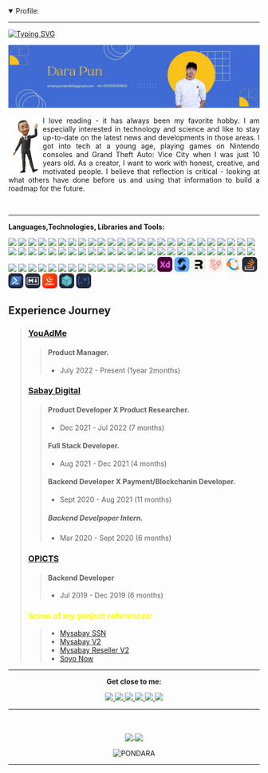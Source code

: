 <!--
**PONDARA/PONDARA** is a ✨ _special_ ✨ repository because its `README.md` (this file) appears on your GitHub profile.

Here are some ideas to get you started:

- 🔭 I’m currently working on ...
- 🌱 I’m currently learning ...
- 👯 I’m looking to collaborate on ...
- 🤔 I’m looking for help with ...
- 💬 Ask me about ...
- 📫 How to reach me: ...
- 😄 Pronouns: ...
- ⚡ Fun fact: ...
-->
<details open="">
<summary>
 Profile:
</summary>

---
<!-- Text typing -->
[![Typing SVG](https://readme-typing-svg.demolab.com?font=Fira+Code&pause=1000&width=435&lines=Hi+there%EF%BC%8CI+am+DARA)](https://git.io/typing-svg)

<!-- cover -->
<p align="center">
  <!-- <img src="https://github.com/PONDARA/PONDARA/blob/main/assets/1649262370173.jpeg" alt="Hi, I am DARA 👋 I am a software developer"> -->
  <img src="./assets/1649262370173.jpeg" alt="Hi, I am DARA 👋 I am a software developer">
</p>

<!-- personal sumary -->
<img align="left" height="115" src="./assets/IMG_1803-removebg-preview.png">
<p align="justify">
I love reading - it has always been my favorite hobby. I am especially interested in technology and science and like to stay up-to-date on the latest news and developments in those areas. I got into tech at a young age, playing games on Nintendo consoles and Grand Theft Auto: Vice City when I was just 10 years old. As a creator, I want to work with honest, creative, and motivated people. I believe that reflection is critical - looking at what others have done before us and using that information to build a roadmap for the future.
</p>

<br>

---

**Languages,Technologies, Libraries and Tools:**

<code><img height="30" src="https://user-images.githubusercontent.com/25181517/192107854-765620d7-f909-4953-a6da-36e1ef69eea6.png"></code>
<code><img height="30" src="https://user-images.githubusercontent.com/25181517/192107855-e669c777-9172-49c5-b7e0-404e29df0fee.png"></code>
<code><img height="30" src="https://user-images.githubusercontent.com/25181517/192107856-aa92c8b1-b615-47c3-9141-ed0d29a90239.png"></code>
<code><img height="30" src="https://user-images.githubusercontent.com/25181517/192107858-fe19f043-c502-4009-8c47-476fc89718ad.png"></code>
<code><img height="30" src="https://user-images.githubusercontent.com/25181517/192107860-9a9f0894-0e34-4ab3-964d-6297ee4c00e9.png"></code>
<code><img height="30" src="https://user-images.githubusercontent.com/25181517/192108372-f71d70ac-7ae6-4c0d-8395-51d8870c2ef0.png"></code>
<code><img height="30" src="https://user-images.githubusercontent.com/25181517/192108374-8da61ba1-99ec-41d7-80b8-fb2f7c0a4948.png"></code>
<code><img height="30" src="https://user-images.githubusercontent.com/25181517/192108375-268c35e6-ab26-44b2-88bf-e3121a4e5083.png"></code>
<code><img height="30" src="https://user-images.githubusercontent.com/25181517/192108889-232b3431-a585-4b36-a62d-9078bd3641d9.png"></code>
<code><img height="30" src="https://user-images.githubusercontent.com/25181517/192108895-20dc3343-43e3-4a54-a90e-13a4abbc57b9.png"></code>
<code><img height="30" src="https://user-images.githubusercontent.com/25181517/186711578-bf30cb30-40b7-4b45-95a5-bdf837c372e7.png"></code>
<code><img height="30" src="https://user-images.githubusercontent.com/25181517/192108891-d86b6220-e232-423a-bf5f-90903e6887c3.png"></code>
<code><img height="30" src="https://user-images.githubusercontent.com/25181517/190887576-6653f877-8439-4521-82f3-403086ead892.png"></code>
<code><img height="30" src="https://user-images.githubusercontent.com/25181517/192109061-e138ca71-337c-4019-8d42-4792fdaa7128.png"></code>
<code><img height="30" src="https://user-images.githubusercontent.com/25181517/192108374-8da61ba1-99ec-41d7-80b8-fb2f7c0a4948.png"></code>
<code><img height="30" src="https://user-images.githubusercontent.com/25181517/183914128-3fc88b4a-4ac1-40e6-9443-9a30182379b7.png"></code>
<code><img height="30" src="https://user-images.githubusercontent.com/25181517/192158954-f88b5814-d510-4564-b285-dff7d6400dad.png"></code>
<code><img height="30" src="https://user-images.githubusercontent.com/25181517/183898674-75a4a1b1-f960-4ea9-abcb-637170a00a75.png"></code>
<code><img height="30" src="https://user-images.githubusercontent.com/25181517/183898054-b3d693d4-dafb-4808-a509-bab54cf5de34.png"></code>
<code><img height="30" src="https://user-images.githubusercontent.com/25181517/186711335-a3729606-5a78-4496-9a36-06efcc74f800.png"></code>
<code><img height="30" src="https://user-images.githubusercontent.com/25181517/189716855-2c69ca7a-5149-4647-936d-780610911353.png"></code>
<code><img height="30" src="https://user-images.githubusercontent.com/25181517/189715289-df3ee512-6eca-463f-a0f4-c10d94a06b2f.png"></code>
<code><img height="30" src="https://user-images.githubusercontent.com/25181517/189716058-71f74b6f-5936-40b5-92e3-00381e35ccb9.png"></code>
<code><img height="30" src="https://user-images.githubusercontent.com/25181517/189716630-fe6c084c-6c66-43af-aa49-64c8aea4a5c2.png"></code>
<code><img height="30" src="https://user-images.githubusercontent.com/25181517/190887639-d0ba4ec9-ddbe-45dd-bea1-4db83846503e.png"></code>
<code><img height="30" src="https://github.com/marwin1991/profile-technology-icons/assets/136815194/02494c7c-de6a-43a6-9293-6369696842ed"></code>
<code><img height="30" src="https://user-images.githubusercontent.com/25181517/117447155-6a868a00-af3d-11eb-9cfe-245df15c9f3f.png"></code>
<code><img height="30" src="https://user-images.githubusercontent.com/25181517/183897015-94a058a6-b86e-4e42-a37f-bf92061753e5.png"></code>
<code><img height="30" src="https://user-images.githubusercontent.com/25181517/121401671-49102800-c959-11eb-9f6f-74d49a5e1774.png"></code>
<code><img height="30" src="https://user-images.githubusercontent.com/25181517/183049794-a3dfaddd-22ee-4ffe-b0b4-549ccd4879f9.png"></code>
<code><img height="30" src="https://user-images.githubusercontent.com/25181517/183568594-85e280a7-0d7e-4d1a-9028-c8c2209e073c.png"></code>
<code><img height="30" src="https://user-images.githubusercontent.com/25181517/183859966-a3462d8d-1bc7-4880-b353-e2cbed900ed6.png"></code>
<code><img height="30" src="https://user-images.githubusercontent.com/25181517/187896150-cc1dcb12-d490-445c-8e4d-1275cd2388d6.png"></code>
<code><img height="30" src="https://github.com/marwin1991/profile-technology-icons/assets/136815194/85880a3a-e65b-4e4b-a102-6c3f225b9aba"></code>
<code><img height="30" src="https://user-images.githubusercontent.com/25181517/117201156-9a724800-adec-11eb-9a9d-3cd0f67da4bc.png"></code>
<code><img height="30" src="https://user-images.githubusercontent.com/25181517/183891303-41f257f8-6b3d-487c-aa56-c497b880d0fb.png"></code>
<code><img height="30" src="https://user-images.githubusercontent.com/25181517/117207242-07d5a700-adf4-11eb-975e-be04e62b984b.png"></code>
<code><img height="30" src="https://user-images.githubusercontent.com/25181517/117533873-484d4480-afef-11eb-9fad-67c8605e3592.png"></code>
<code><img height="30" src="https://user-images.githubusercontent.com/25181517/185062810-7ee0c3d2-17f2-4a98-9d8a-a9576947692b.png"></code>
<code><img height="30" src="	https://user-images.githubusercontent.com/25181517/192106070-46255bcf-65e6-4c6b-a296-bf8d0d8fb2a7.png"></code>
<code><img height="30" src="https://user-images.githubusercontent.com/25181517/192106073-90fffafe-3562-4ff9-a37e-c77a2da0ff58.png"></code>
<code><img height="30" src="https://user-images.githubusercontent.com/25181517/183423507-c056a6f9-1ba8-4312-a350-19bcbc5a8697.png"></code>
<code><img height="30" src="https://user-images.githubusercontent.com/25181517/183570228-6a040b9f-3ddf-47a2-a201-743121dac664.png"></code>
<code><img height="30" src="https://user-images.githubusercontent.com/25181517/192149581-88194d20-1a37-4be8-8801-5dc0017ffbbe.png"></code>
<code><img height="30" src="https://user-images.githubusercontent.com/25181517/186150365-da1eccce-6201-487c-8649-45e9e99435fd.png"></code>
<code><img height="30" src="https://user-images.githubusercontent.com/25181517/186150304-1568ffdf-4c62-4bdc-9cf1-8d8efcea7c5b.png"></code>
<code><img height="30" src="https://user-images.githubusercontent.com/25181517/117208740-bfb78400-adf5-11eb-97bb-09072b6bedfc.png"></code>
<code><img height="30" src="https://user-images.githubusercontent.com/25181517/117208736-bdedc080-adf5-11eb-912f-61c7d43705f6.png"></code>
<code><img height="30" src="https://user-images.githubusercontent.com/25181517/183896128-ec99105a-ec1a-4d85-b08b-1aa1620b2046.png"></code>
<code><img height="30" src="https://user-images.githubusercontent.com/25181517/182884894-d3fa6ee0-f2b4-4960-9961-64740f533f2a.png"></code>
<code><img height="30" src="https://user-images.githubusercontent.com/25181517/182884177-d48a8579-2cd0-447a-b9a6-ffc7cb02560e.png"></code>
<code><img height="30" src="https://github.com/marwin1991/profile-technology-icons/assets/136815194/3c698a4f-84e4-4849-a900-476b14311634"></code>
<code><img height="30" src="https://github.com/marwin1991/profile-technology-icons/assets/136815194/82df4543-236b-4e45-9604-5434e3faab17"></code>
<code><img height="30" src="https://user-images.githubusercontent.com/25181517/192158606-7c2ef6bd-6e04-47cf-b5bc-da2797cb5bda.png"></code>
<code><img height="30" src="https://user-images.githubusercontent.com/25181517/117207330-263ba280-adf4-11eb-9b97-0ac5b40bc3be.png"></code>
<code><img height="30" src="https://user-images.githubusercontent.com/25181517/183896132-54262f2e-6d98-41e3-8888-e40ab5a17326.png"></code>
<code><img height="30" src="https://user-images.githubusercontent.com/25181517/183911547-990692bc-8411-4878-99a0-43506cdb69cf.png"></code>
<code><img height="30" src="https://user-images.githubusercontent.com/25181517/183911544-95ad6ba7-09bf-4040-ac44-0adafedb9616.png"></code>
<code><img height="30" src="https://user-images.githubusercontent.com/68279555/200387386-276c709f-380b-46cc-81fd-f292985927a8.png"></code>
<code><img height="30" src="https://user-images.githubusercontent.com/25181517/201476472-d2f5f644-cfc9-43e5-96d3-c8f40f18b5cb.png"></code>
<code><img height="30" src="https://user-images.githubusercontent.com/25181517/201476630-f47cfff6-fdee-4ee1-9092-1793b71b1ca3.png"></code>
<code><img height="30" src="https://user-images.githubusercontent.com/25181517/193427941-9437dbbe-376f-40dc-9573-0ef5c02a26a7.png"></code>
<code><img height="30" src="https://user-images.githubusercontent.com/25181517/186884150-05e9ff6d-340e-4802-9533-2c3f02363ee3.png"></code>
<code><img height="30" src="https://user-images.githubusercontent.com/25181517/186884152-ae609cca-8cf1-4175-8d60-1ce1fa078ca2.png"></code>
<code><img height="30" src="https://user-images.githubusercontent.com/25181517/186884153-99edc188-e4aa-4c84-91b0-e2df260ebc33.png"></code>
<code><img height="30" src="./assets/icons/XD.svg"></code>
<code><img height="30" src="./assets/icons/Solidity.svg"></code>
<code><img height="30" src="./assets/icons/Remix-Light.svg"></code>
<code><img height="30" src="./assets/icons/Laravel-Light.svg"></code>
<code><img height="30" src="./assets//icons/Octave-Light.svg"></code>
<code><img height="30" src="./assets/icons/StackOverflow-Dark.svg"></code>
<code><img height="30" src="./assets/icons/Powershell-Dark.svg"></code>
<code><img height="30" src="./assets/icons/Markdown-Dark.svg"></code>
<code><img height="30" src="./assets/icons/JQuery.svg"></code>
<code><img height="30" src="./assets/icons/IPFS-Dark.svg"></code>
<code><img height="30" src="./assets/icons/Regex-Dark.svg"></code>



<!-- experience -->
## Experience Journey
> ### [YouAdMe](https://youadme.com/)
>> #### Product Manager.
>> - July 2022 - Present (1year 2months)
> ### [Sabay Digital](https://sabay.com/)
>> #### Product Developer X Product Researcher.
>> - Dec 2021 - Jul 2022 (7 months)
>> #### Full Stack Developer.
>> - Aug 2021 - Dec 2021 (4 months)
>> #### Backend Developer X Payment/Blockchanin Developer.
>> - Sept 2020 - Aug 2021 (11 months)
>> ##### Backend Develpoper Intern.
>> - Mar 2020 - Sept 2020 (6 months)
> ### [OPICTS](https://www.linkedin.com/company/opicts/about/)
>> #### Backend Developer
>> - Jul 2019 - Dec 2019 (6 months)
> ### <span style="color: Yellow;">Some of my project references:</span>
>> - [Mysabay SSN](https://ssn.digital/)
>> - [Mysabay V2](https://mysabay.com/)
>> - [Mysabay Reseller V2](https://reseller-signup.sabay.com/)
>> - [Soyo Now](https://soyonow.sabay.com/)

---

<!-- contact -->
<div align="center">

  **Get close to me:**
  <!-- linkedin -->
  <a href="https://www.linkedin.com/in/dara-pun/">
  <img src="https://img.shields.io/badge/LinkedIn-0077B5?style=for-the-badge&logo=linkedin&logoColor=white">
  </a>
  <!-- spotify -->
  <a href="https://open.spotify.com/user/31abtldcagsljx7lkme26w7n7wzm?si=0d50f303470640ae">
  <img src="https://img.shields.io/badge/Spotify-1ED760?&style=for-the-badge&logo=spotify&logoColor=white">
  </a>
  <!-- instagram -->
  <a href="https://www.instagram.com/dara_pon">
  <img src="https://img.shields.io/badge/Instagram-E4405F?style=for-the-badge&logo=instagram&logoColor=white">
  </a>
  <!-- line -->
  <a href="https://line.me/ti/p/SV_TYL0J5K">
  <img src="https://img.shields.io/badge/Line-00C300?style=for-the-badge&logo=line&logoColor=white">
  </a>
  <!-- facebook -->
  <a href="https://www.facebook.com/pondara69/">
  <img src="https://img.shields.io/badge/Facebook-1877F2?style=for-the-badge&logo=facebook&logoColor=white">
  </a>
  <!-- telegram -->
  <a href="https://t.me/+85569389882">
  <img src="https://img.shields.io/badge/Telegram-2CA5E0?style=for-the-badge&logo=telegram&logoColor=white">
  </a>
</div>

---


<!-- find me -->
<!-- ## Find me around the web 🌎:
- Learning in public on <a href="https://www.twitch.tv/blacktechdiva">Twitch</a> or <a href="https://www.monica.dev">monica.dev</a> 📹 ✍🏾
- Tinkering with interactions on <a href="https://codepen.io/m0nica"> Codepen</a> 🏓
- Sharing updates on <a href="https://www.linkedin.com/in/monicampowell/">LinkedIn</a> 💼 -->

<br>

<!-- github stat -->
<p align="center">
  <a href="https://github.com/PONDARA">
    <img align="center"  height="175px" src="https://github-readme-stats.vercel.app/api?username=PONDARA&show_icons=true&hide_border=true&title_color=94b4a4&amp&icon_color=FFFFFF&amp&text_color=FFFFFF&amp&bg_color=000000&count_private=true&include_all_commits=true"/>
  </a>
  <a href="https://github.com/PONDARA">
    <img align="center" height="175px"  src="https://github-readme-stats.vercel.app/api/top-langs/?username=PONDARA&text_color=FFFFFF&bg_color=000000&title_color=94b4a4&langs_count=15&layout=compact&hide_border=true&hide=html,php" />
  </a>
</p>
<p align="center">
  <img align="center" src="https://github-readme-streak-stats.herokuapp.com/?user=PONDARA&text_color=FFFFFF&bg_color=000000&title_color=94b4a4&langs_count=15&layout=compact&hide_border=true" alt="PONDARA" />
</p>
<!-- count visited -->
<div align="center">

  <!-- ![:name](https://count.getloli.com/get/@:PONDARA) -->
</div>
</details>

---

